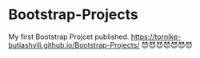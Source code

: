 # Bootstrap-Projects
My first Bootstrap Projcet published.
https://tornike-butiashvili.github.io/Bootstrap-Projects/
😈😈😈😈😈😈😈
